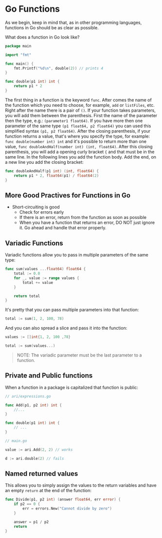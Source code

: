 # Go Functions

As we begin, keep in mind that, as in other programming languages, functions in Go
should be as clear as possible.

What does a function in Go look like?

```go
package main

import "fmt"

func main() {
    fmt.Printf("%d\n", double(2)) // prints 4
}

func double(p1 int) int {
    return p1 * 2
}
```

The first thing in a function is the keyword `func`. After comes the name of the
function which you need to choose, for example, `add` or `listFiles`, etc. Right
after the name there is a pair of `()`. If your function takes parameters, you will
add them between the parenthesis. First the name of the parameter then the type, e.g.: `(parameter1 float64)`. If you have more then one parameter of the same type `(p1 float64, p2 float64)` you can used this simplified syntax `(p1, p2 float64)`.
After the closing parenthesis, if your function returns a value, that's where you
specify the type, for example: `func double(number int) int` and it's possible to
return more than one value, `func doubleAndHalf(number int) (int, float64)`.
After this closing parenthesis, you will add a opening curly bracket `{` and that
must be in the same line. In the following lines you add the function body. Add the
end, on a new line you add the closing bracket:

```go
func doubleAndHalf(p1 int) (int, float64) {
    return p1 * 2, float64(p1) / float64(2)
}
```

## More Good Practives for Functions in Go

* Short-circuiting is good
  * Check for errors early
  * If there is an error, return from the function as soon as possible
  * When you have a function that returns an error, DO NOT just ignore it. Go ahead and handle that error properly.

## Variadic Functions

Variadic functions allow you to pass in multiple parameters of the same type:

```go
func sum(values ...float64) float64 {
    total := 0.0
    for _, value := range values {
        total += value
    }

    return total
}
```

It's pretty that you can pass multiple parameters into that function:

```go
total := sum(1, 2, 100, 78)
```

And you can also spread a slice and pass it into the function:

```go
values := []int{1, 2, 100 ,78}

total := sum(values...)
```

> NOTE: The variadic parameter must be the last parameter to a function.

## Private and Public functions

When a function in a package is capitalized that function is public:

```go
// ari/expressions.go

func Add(p1, p2 int) int {
    //...
}

func double(p1 int) int {
    // ...
}

// main.go

value := ari.Add(2, 2) // works

d := ari.double(2) // fails
```

## Named returned values

This allows you to simply assign the values to the return variables and have an
empty `return` at the end of the function:

```go
func Divide(p1, p2 int) (answer float64, err error) {
    if p2 == 0 {
        err = errors.New("Cannot divide by zero")
    }

    answer = p1 / p2
    return
}
```

